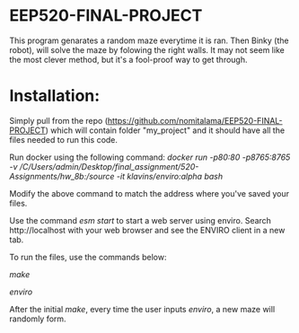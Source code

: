 # EEP520-FINAL-PROJECT
This program genarates a random maze everytime it is ran. Then Binky (the robot), will solve the maze by folowing the right walls. It may not seem like the most clever method, but it's a fool-proof way to get through.  

# Installation:
Simply pull from the repo (https://github.com/nomitalama/EEP520-FINAL-PROJECT) which will contain folder "my_project" and it should have all the files needed to run this code.  

Run docker using the following command: *docker run -p80:80 -p8765:8765 -v /C/Users/admin/Desktop/final_assignment/520-Assignments/hw_8b:/source -it klavins/enviro:alpha bash*

Modify the above command to match the address where you've saved your files. 

Use the command *esm start* to start a web server using enviro. Search http://localhost with your web browser and see the ENVIRO client in a new tab. 

To run the files, use the commands below:

*make*

*enviro*

After the initial *make*, every time the user inputs *enviro*, a new maze will randomly form. 
